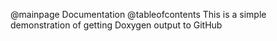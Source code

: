 @mainpage Documentation
@tableofcontents
This is a simple demonstration of getting Doxygen output to GitHub
